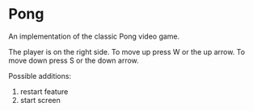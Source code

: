 # Pong
An implementation of the classic Pong video game.

The player is on the right side. To move up press W or the up arrow. To move down press S or the down arrow.

Possible additions:
1. restart feature
2. start screen
